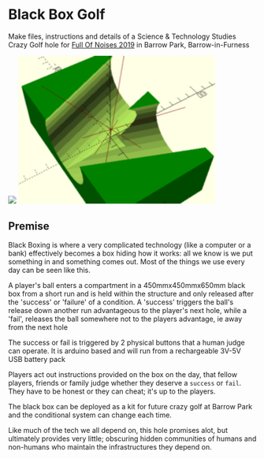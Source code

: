 # Black Box Golf
Make files, instructions and details of a Science & Technology Studies Crazy Golf hole for [Full Of Noises 2019](http://fonfestival.org/event/full-of-noises-2019-09-11-08-19/) in Barrow Park, Barrow-in-Furness

<img src="http://cheapjack.github.io/tumblr_files/tumblr_lqu2t8ErEO1r2ybsso1_400.png" width="400">
<img src="images/Model.png" width="400">

## Premise

Black Boxing is where a very complicated technology (like a computer or a bank) effectively becomes a box hiding how it works: all we know is we put something in and something comes out. Most of the things we use every day can be seen like this.

A player's ball enters a compartment in a 450mmx450mmx650mm black box from a short run and is held within the structure and only released after the 'success' or 'failure' of a condition. A 'success' triggers the ball's release down another run advantageous to the player's next hole, while a 'fail', releases the ball somewhere not to the players advantage, ie away from the next hole

The success or fail is triggered by 2 physical buttons that a human judge can operate. It is arduino based and will run from a rechargeable 3V-5V USB battery pack

Players act out instructions provided on the box on the day, that fellow players, friends or family judge whether they deserve a `success` or `fail`. They have to be honest or they can cheat; it's up to the players.

The black box can be deployed as a kit for future crazy golf at Barrow Park and the conditional system can change each time.

Like much of the tech we all depend on, this hole promises alot, but ultimately provides very little; obscuring hidden communities of humans and non-humans who maintain the infrastructures they depend on.
